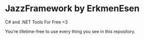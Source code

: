 # JazzFramework by ErkmenEsen
C# and .NET Tools For Free <3

You're lifetime-free to use every thing you see in this repository. 
